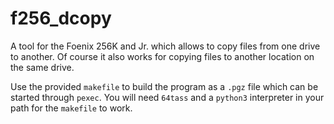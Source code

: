 # f256_dcopy

A tool for the Foenix 256K and Jr. which allows to copy files from one drive to another. Of course
it also works for copying files to another location on the same drive. 

Use the provided `makefile` to build the program as a `.pgz` file which can be started through `pexec`. 
You will need `64tass` and a `python3` interpreter in your path for the `makefile` to work.
